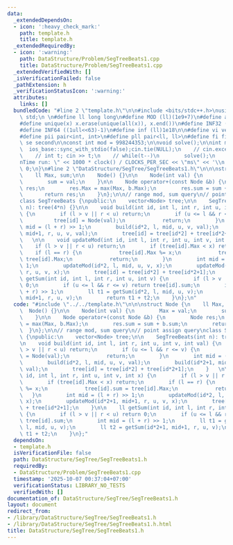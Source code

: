 ```yaml
---
data:
  _extendedDependsOn:
  - icon: ':heavy_check_mark:'
    path: template.h
    title: template.h
  _extendedRequiredBy:
  - icon: ':warning:'
    path: DataStructure/Problem/SegTreeBeats1.cpp
    title: DataStructure/Problem/SegTreeBeats1.cpp
  _extendedVerifiedWith: []
  _isVerificationFailed: false
  _pathExtension: h
  _verificationStatusIcon: ':warning:'
  attributes:
    links: []
  bundledCode: "#line 2 \"template.h\"\n\n#include <bits/stdc++.h>\nusing namespace\
    \ std;\n \n#define ll long long\n#define MOD (ll)(1e9+7)\n#define all(x) (x).begin(),(x).end()\n\
    #define unique(x) x.erase(unique(all(x)), x.end())\n#define INF32 ((1ull<<31)-1)\n\
    #define INF64 ((1ull<<63)-1)\n#define inf (ll)1e18\n\n#define vi vector<int>\n\
    #define pii pair<int, int>\n#define pll pair<ll, ll>\n#define fi first\n#define\
    \ se second\n\nconst int mod = 998244353;\n\nvoid solve();\n\nint main(){\n  \
    \  ios_base::sync_with_stdio(false);cin.tie(NULL);\n    // cin.exceptions(cin.failbit);\n\
    \    // int t; cin >> t;\n    // while(t--)\n        solve();\n    cerr << \"\\\
    nTime run: \" << 1000 * clock() / CLOCKS_PER_SEC << \"ms\" << '\\n';\n    return\
    \ 0;\n}\n#line 2 \"DataStructure/SegTree/SegTreeBeats1.h\"\n\n\nstruct Node {\n\
    \    ll Max, sum;\n\n    Node() {}\n\n    Node(int val) {\n        Max = val;\n\
    \        sum = val;\n    }\n\n    Node operator+(const Node &b) {\n        Node\
    \ res;\n        res.Max = max(Max, b.Max);\n        res.sum = sum + b.sum;\n \
    \       return res;\n    }\n};\n\n// range mod, sum query\n// point assign query\n\
    class SegTreeBeats {\npublic:\n    vector<Node> tree;\n\n    SegTreeBeats(int\
    \ n): tree(4*n) {}\n\n    void build(int id, int l, int r, int u, int v, int val)\
    \ {\n        if (l > v || r < u) return;\n        if (u <= l && r <= v) {\n  \
    \          tree[id] = Node(val);\n            return;\n        }\n        int\
    \ mid = (l + r) >> 1;\n        build(id*2, l, mid, u, v, val);\n        build(id*2+1,\
    \ mid+1, r, u, v, val);\n        tree[id] = tree[id*2] + tree[id*2+1];\n    }\
    \   \n\n    void updateMod(int id, int l, int r, int u, int v, int x) {\n    \
    \    if (l > v || r < u) return;\n        if (tree[id].Max < x) return;\n    \
    \    if (l == r) {\n            tree[id].Max %= x;\n            tree[id].sum =\
    \ tree[id].Max;\n            return;\n        }\n        int mid = (l + r) >>\
    \ 1;\n        updateMod(id*2, l, mid, u, v, x);\n        updateMod(id*2+1, mid+1,\
    \ r, u, v, x);\n        tree[id] = tree[id*2] + tree[id*2+1];\n    }\n\n    ll\
    \ getSum(int id, int l, int r, int u, int v) {\n        if (l > v || r < u) return\
    \ 0;\n        if (u <= l && r <= v) return tree[id].sum;\n        int mid = (l\
    \ + r) >> 1;\n        ll t1 = getSum(id*2, l, mid, u, v);\n        ll t2 = getSum(id*2+1,\
    \ mid+1, r, u, v);\n        return t1 + t2;\n    }\n};\n"
  code: "#include \"../../template.h\"\n\n\nstruct Node {\n    ll Max, sum;\n\n  \
    \  Node() {}\n\n    Node(int val) {\n        Max = val;\n        sum = val;\n\
    \    }\n\n    Node operator+(const Node &b) {\n        Node res;\n        res.Max\
    \ = max(Max, b.Max);\n        res.sum = sum + b.sum;\n        return res;\n  \
    \  }\n};\n\n// range mod, sum query\n// point assign query\nclass SegTreeBeats\
    \ {\npublic:\n    vector<Node> tree;\n\n    SegTreeBeats(int n): tree(4*n) {}\n\
    \n    void build(int id, int l, int r, int u, int v, int val) {\n        if (l\
    \ > v || r < u) return;\n        if (u <= l && r <= v) {\n            tree[id]\
    \ = Node(val);\n            return;\n        }\n        int mid = (l + r) >> 1;\n\
    \        build(id*2, l, mid, u, v, val);\n        build(id*2+1, mid+1, r, u, v,\
    \ val);\n        tree[id] = tree[id*2] + tree[id*2+1];\n    }   \n\n    void updateMod(int\
    \ id, int l, int r, int u, int v, int x) {\n        if (l > v || r < u) return;\n\
    \        if (tree[id].Max < x) return;\n        if (l == r) {\n            tree[id].Max\
    \ %= x;\n            tree[id].sum = tree[id].Max;\n            return;\n     \
    \   }\n        int mid = (l + r) >> 1;\n        updateMod(id*2, l, mid, u, v,\
    \ x);\n        updateMod(id*2+1, mid+1, r, u, v, x);\n        tree[id] = tree[id*2]\
    \ + tree[id*2+1];\n    }\n\n    ll getSum(int id, int l, int r, int u, int v)\
    \ {\n        if (l > v || r < u) return 0;\n        if (u <= l && r <= v) return\
    \ tree[id].sum;\n        int mid = (l + r) >> 1;\n        ll t1 = getSum(id*2,\
    \ l, mid, u, v);\n        ll t2 = getSum(id*2+1, mid+1, r, u, v);\n        return\
    \ t1 + t2;\n    }\n};"
  dependsOn:
  - template.h
  isVerificationFile: false
  path: DataStructure/SegTree/SegTreeBeats1.h
  requiredBy:
  - DataStructure/Problem/SegTreeBeats1.cpp
  timestamp: '2025-10-07 00:37:04+07:00'
  verificationStatus: LIBRARY_NO_TESTS
  verifiedWith: []
documentation_of: DataStructure/SegTree/SegTreeBeats1.h
layout: document
redirect_from:
- /library/DataStructure/SegTree/SegTreeBeats1.h
- /library/DataStructure/SegTree/SegTreeBeats1.h.html
title: DataStructure/SegTree/SegTreeBeats1.h
---
```

